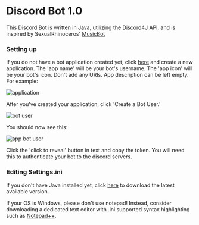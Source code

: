 # Discord Bot 1.0 

This Discord Bot is written in [Java](https://www.jetbrains.com/idea/), utilizing the [Discord4J](https://github.com/austinv11/Discord4J) API, and is inspired by SexualRhinoceros' [MusicBot](https://github.com/Just-Some-Bots/MusicBot)<br>

### Setting up

If you do not have a bot application created yet, click [here](https://discordapp.com/developers/applications) and create a new application. The 'app name' will be your bot's username. The 'app icon' will be your bot's icon. Don't add any URIs. App description can be left empty. For example:

![application](https://cloud.githubusercontent.com/assets/24867967/21583888/a5a410fe-d061-11e6-9a18-5b7a7293b88e.png?raw=true)

After you've created your application, click 'Create a Bot User.'

![bot user](https://cloud.githubusercontent.com/assets/24867967/21583922/ac315b60-d062-11e6-9057-55b22f08b93e.png?raw=true)

You should now see this:

![app bot user](https://cloud.githubusercontent.com/assets/24867967/21583936/4b8c4b16-d063-11e6-9411-6c51ebc9ece7.png?raw=true)

Click the 'click to reveal' button in text and copy the token. You will need this to authenticate your bot to the discord servers.

### Editing Settings.ini

If you don't have Java installed yet, click [here](https://java.com/en/download/) to download the latest available version.

If your OS is Windows, please don't use notepad! Instead, consider downloading a dedicated text editor with .ini supported syntax highlighting such as [Notepad++](https://notepad-plus-plus.org/).
